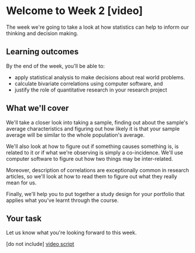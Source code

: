 # Welcome to Week 2 [video]

The week we're going to take a look at how statistics can help to inform our thinking and decision making.

## Learning outcomes

By the end of the week, you'll be able to:

* apply statistical analysis to make decisions about real world problems.
* calculate bivariate correlations using computer software, and
* justify the role of quantitative research in your research project

## What we'll cover

We'll take a closer look into taking a sample, finding out about the sample's average characteristics and figuring out how likely it is that your sample average will be similar to the whole population's average.

We'll also look at how to figure out if something causes something is, is related to it or if what we're observing is simply a co-incidence. We'll use computer software to figure out how two things may be inter-related. 

Moreover, description of correlations are exceptionally common in research articles, so we'll look at how to read them to figure out what they really mean for us.

Finally, we'll help you to put together a study design for your portfolio that applies what you've learnt through the course.

## Your task

Let us know what you're looking forward to this week.

[do not include] [video script](https://github.com/Chris-Rawson/Why-numbers-matter/blob/master/week2/video%20scripts/2.1%20Welcome%20back.md)
